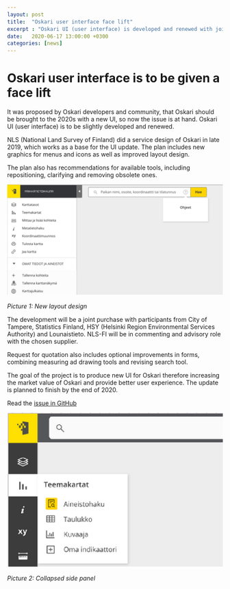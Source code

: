 ```yaml
---
layout: post
title:  "Oskari user interface face lift"
excerpt : "Oskari UI (user interface) is developed and renewed with joint funding."
date:   2020-06-17 13:00:00 +0300
categories: [news]
---
```


# Oskari user interface is to be given a face lift

It was proposed by Oskari developers and community, that Oskari should be brought to the 2020s with a new UI, so now the issue is at hand. Oskari UI (user interface) is to be slightly developed and renewed.
   
NLS (National Land Survey of Finland) did a service design of Oskari in late 2019, which works as a base for the UI update. 
The plan includes new graphics for menus and icons as well as improved layout design. 

The plan also has recommendations for available tools, including repositioning, clarifying and removing obsolete ones. 

<img src="/img/layout_design.png" class="img-responsive"/>

*Picture 1: New layout design* 
 
The development will be a joint purchase with participants from City of Tampere, Statistics Finland, HSY (Helsinki Region Environmental Services Authority) and Lounaistieto. NLS-FI will be in commenting and advisory role with the chosen supplier. 

Request for quotation also includes optional improvements in forms, combining measuring ad drawing tools and revising search tool. 

The goal of the project is to produce new UI for Oskari therefore increasing the market value of Oskari and provide better user experience. The update is planned to finish by the end of 2020. 

Read the [issue in GitHub](https://github.com/oskariorg/oskari-docs/issues/110)

<img src="/img/sidepanel.png" class="img-responsive"/>

*Picture 2: Collapsed side panel* 





